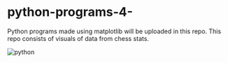# python-programs-4-
Python programs made using matplotlib will be uploaded in this repo. 
This repo consists of visuals of data from chess stats. 


![python](https://img.shields.io/badge/python-3670A0?style=flat-square&logo=python&logoColor=ffdd54)
